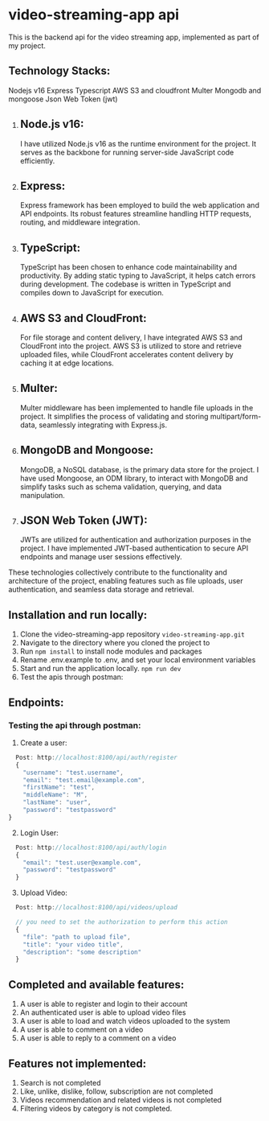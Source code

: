 # video-streaming-app api

This is the backend api for the video streaming app, implemented as part of my project.

## Technology Stacks:
 Nodejs v16
 Express
 Typescript
 AWS S3 and cloudfront
 Multer
 Mongodb and mongoose
 Json Web Token (jwt)

1. ## Node.js v16:
   I have utilized Node.js v16 as the runtime environment for the project. It serves as the backbone for running server-side JavaScript code efficiently.

2. ## Express:
   Express framework has been employed to build the web application and API endpoints. Its robust features streamline handling HTTP requests, routing, and middleware integration.

3. ## TypeScript:
   TypeScript has been chosen to enhance code maintainability and productivity. By adding static typing to JavaScript, it helps catch errors during development. The codebase is written in TypeScript and compiles down to JavaScript for execution.

4. ## AWS S3 and CloudFront:
   For file storage and content delivery, I have integrated AWS S3 and CloudFront into the project. AWS S3 is utilized to store and retrieve uploaded files, while CloudFront accelerates content delivery by caching it at edge locations.

5. ## Multer:
   Multer middleware has been implemented to handle file uploads in the project. It simplifies the process of validating and storing multipart/form-data, seamlessly integrating with Express.js.

6. ## MongoDB and Mongoose:
   MongoDB, a NoSQL database, is the primary data store for the project. I have used Mongoose, an ODM library, to interact with MongoDB and simplify tasks such as schema validation, querying, and data manipulation.

7. ## JSON Web Token (JWT):
   JWTs are utilized for authentication and authorization purposes in the project. I have implemented JWT-based authentication to secure API endpoints and manage user sessions effectively.

These technologies collectively contribute to the functionality and architecture of the project, enabling features such as file uploads, user authentication, and seamless data storage and retrieval.

## Installation and run locally:

1. Clone the video-streaming-app repository
```video-streaming-app.git```
2. Navigate to the directory where you cloned the project to
3. Run ```npm install``` to install node modules and packages
4. Rename .env.example to .env, and set your local environment variables
5. Start and run the application locally.
```npm run dev```
6. Test the apis through postman:

## Endpoints:
### Testing the api through postman:
1. Create a user: 
```javascript
  Post: http://localhost:8100/api/auth/register
  {
    "username": "test.username",
    "email": "test.email@example.com",
    "firstName": "test",
    "middleName": "M",
    "lastName": "user",
    "password": "testpassword"
}
```

2. Login User:
```javascript
  Post: http://localhost:8100/api/auth/login
  {
    "email": "test.user@example.com",
    "password": "testpassword"
  }
```

3. Upload Video:
```javascript
  Post: http://localhost:8100/api/videos/upload

  // you need to set the authorization to perform this action
  {
    "file": "path to upload file",
    "title": "your video title",
    "description": "some description"
  }
```

## Completed and available features:
1. A user is able to register and login to their account
2. An authenticated user is able to upload video files
3. A user is able to load and watch videos uploaded to the system
4. A user is able to comment on a video
5. A user is able to reply to a comment on a video

## Features not implemented:
1. Search is not completed
2. Like, unlike, dislike, follow, subscription are not completed
3. Videos recommendation and related videos is not completed
4. Filtering videos by category is not completed.